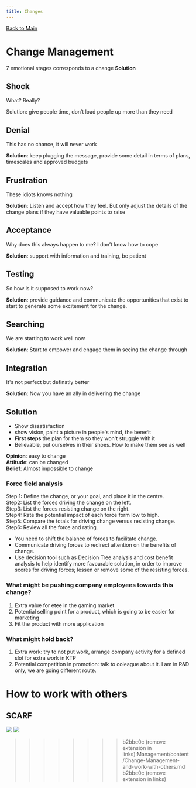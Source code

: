 ```yaml
---
title: Changes
---
```

[Back to Main](../../index.md)    
# Change Management    
    
7 emotional stages corresponds to a change **Solution**    
    
## Shock    
    
What? Really?     
    
Solution:  give people time, don’t load people up more than they need     
    
    
## Denial    
    
This has no chance, it will never work     
    
**Solution**: keep plugging the message, provide some detail in terms of plans, timescales and approved budgets     
    
## **Frustration**    
    
These idiots knows nothing     
    
**Solution**: Listen and accept how they feel. But only adjust the details of the change plans if they have valuable points to raise    
    
## **Acceptance**     
    
Why does this always happen to me? I don’t know how to cope     
    
**Solution**: support with information and training, be patient     
    
## **Testing**     
    
So how is it supposed to work now?    
    
**Solution**: provide guidance and communicate the opportunities that exist to start to generate some excitement for the change.    
    
## **Searching**     
    
We are starting to work well now     
    
**Solution**: Start to empower and engage them in seeing the change through     
    
## **Integration**    
    
It's not perfect but definatly better    
    
**Solution**: Now you have an ally in delivering the change    
    
    
## Solution    
    
- Show dissatisfaction    
- show vision, paint a picture in people's mind, the benefit    
- **First steps** the plan for them so they won't struggle with it    
- Believable, put ourselves in their shoes. How to make them see as well    
    
**Opinion**: easy to change    
**Attitude**: can be changed    
**Belief**: Almost impossible to change    
    
### Force field analysis    
    
Step 1: Define the change, or your goal, and place it in the centre.    
Step2: List the forces driving the change on the left.    
Step3: List the forces resisting change on the right.    
Step4: Rate the potential impact of each force form low to high.    
Step5: Compare the totals for driving change versus resisting change.    
Step6: Review all the force and rating.    
    
- You need to shift the balance of forces to facilitate change.    
- Communicate driving forces to redirect attention on the benefits of change.    
- Use decision tool such as Decision Tree analysis and cost benefit analysis to help identify more favourable solution, in order to improve scores for driving forces; lessen or remove some of the resisting forces.    
    
    
### What might be pushing company employees towards this change?    
    
1. Extra value for etee in the gaming market    
1. Potential selling point for a product, which is going to be easier for marketing    
1. Fit the product with more application    
    
### What might hold back?    
    
1. Extra work: try to not put work, arrange company activity for a defined slot for extra work in KTP    
1. Potential competition in promotion: talk to coleague about it. I am in R&D only, we are going different route.     
    
    
# How to work with others    
## SCARF    
    
    
![](../image/Aspose.Words.5364a901-92ab-4f1a-a312-4393b804b23f.027.png) ![](../image/Aspose.Words.5364a901-92ab-4f1a-a312-4393b804b23f.028.png)  
>>>>>>>> b2bbe0c (remove extension in links):Management/content/Change-Management-and-work-with-others.md  
>>>>>>> b2bbe0c (remove extension in links)  
